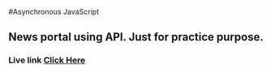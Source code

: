 #Asynchronous JavaScript
## News portal using API. Just for practice purpose.
### Live link <a href="https://news-castle.netlify.app/">Click Here</a>